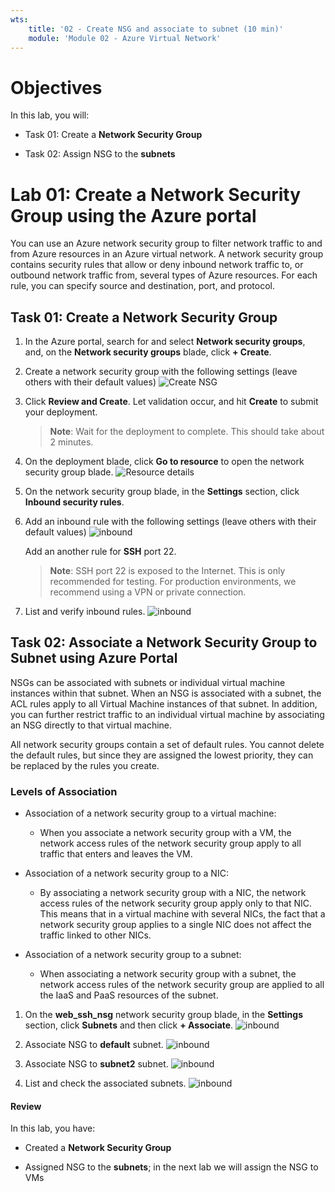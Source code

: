 ```yaml
---
wts:
    title: '02 - Create NSG and associate to subnet (10 min)'   
    module: 'Module 02 - Azure Virtual Network'
---
```


# Objectives

In this lab, you will:

+ Task 01: Create a **Network Security Group**
  
+ Task 02: Assign NSG to the  **subnets**

# Lab 01: Create a Network Security Group using the Azure portal

You can use an Azure network security group to filter network traffic to and from Azure resources in an Azure virtual network. A network security group contains security rules that allow or deny inbound network traffic to, or outbound network traffic from, several types of Azure resources. For each rule, you can specify source and destination, port, and protocol.

## Task 01: Create a Network Security Group

1. In the Azure portal, search for and select **Network security groups**, and, on the **Network security groups** blade, click **+ Create**. 

2. Create a network security group with the following settings (leave others with their default values) ![Create NSG](images/08_web_ssh_nsg.jpg)

3. Click **Review and Create**. Let validation occur, and hit **Create** to submit your deployment.
    >**Note**: Wait for the deployment to complete. This should take about 2 minutes.

4. On the deployment blade, click **Go to resource** to open the network security group blade. ![Resource details](images/10_nsg_details.jpg)

5. On the network security group blade, in the **Settings** section, click **Inbound security rules**. 

6. Add an inbound rule with the following settings (leave others with their default values) ![inbound](images/11_web_rule.jpg)

    Add an another rule for **SSH** port 22. 

    >**Note**: SSH port 22 is exposed to the Internet. This is only recommended for testing. For production environments, we recommend using a VPN or private connection.

7. List and verify inbound rules. ![inbound](images/12_inbound_rules.jpg)

## Task 02: Associate a Network Security Group to Subnet using Azure Portal

NSGs can be associated with subnets or individual virtual machine instances within that subnet. When an NSG is associated with a subnet, the ACL rules apply to all Virtual Machine instances of that subnet. In addition, you can further restrict traffic to an individual virtual machine by associating an NSG directly to that virtual machine.

All network security groups contain a set of default rules. You cannot delete the default rules, but since they are assigned the lowest priority, they can be replaced by the rules you create.

### Levels of Association
+ Association of a network security group to a virtual machine:
  + When you associate a network security group with a VM, the network access rules of the network security group apply to all traffic that enters and leaves the VM.

+ Association of a network security group to a NIC:
  + By associating a network security group with a NIC, the network access rules of the network security group apply only to that NIC. This means that in a virtual machine with several NICs, the fact that a network security group applies to a single NIC does not affect the traffic linked to other NICs.
+ Association of a network security group to a subnet:
  + When associating a network security group with a subnet, the network access rules of the network security group are applied to all the IaaS and PaaS resources of the subnet.

1. On the **web_ssh_nsg** network security group blade, in the **Settings** section, click **Subnets** and then click **+ Associate**. ![inbound](images/13_associate_rules_home.jpg)

2. Associate NSG to **default** subnet. ![inbound](images/14_associate_subnet1.jpg)

3. Associate NSG to **subnet2** subnet. ![inbound](images/15_associate_subnet2.jpg)

4. List and check the associated subnets. ![inbound](images/16_associated_nsg.jpg)

#### Review

In this lab, you have:

- Created a **Network Security Group**
  
- Assigned NSG to the  **subnets**; in the next lab we will assign the NSG to VMs